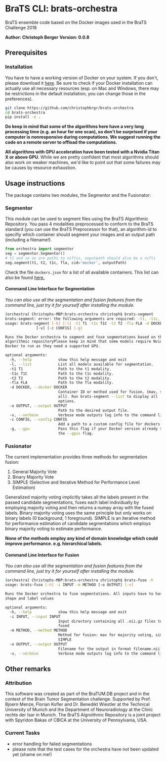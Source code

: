 # BraTS CLI: brats-orchestra

BraTS ensemble code based on the Docker images used in the BraTS Challenge 2018

**Author: Christoph Berger**
**Version: 0.0.8**

## Prerequisites

### Installation

You have to have a working version of Docker on your system. If you don't, please download it [here](https://docs.docker.com/install/). Be sure to check if your Docker installation can actually use all necessary resources (esp. on Mac and Windows, there may be restrictions in the default installation, you can change those in the preferences).

```bash
git clone https://github.com/christophbrgr/brats-orchestra
cd brats-orchestra
pip install -e .
```

**Do keep in mind that some of the algorithms here have a very long processing time (e.g. an hour for one scan), so don't be surprised if your computer is nonresponsive during computations. We suggest running the code on a remote server to offload the computations.**

**All algorithms with GPU acceleration have been tested with a Nvidia Titan X or above GPU.** While we are pretty confident that most algorithms should also work on weaker machines, we'd like to point out that some failures may be causes by resource exhaustion.

## Usage instructions

The package contains two modules, the Segmentor and the Fusionator:

### Segmentor

This module can be used to segment files using the BraTS Algorithmic Repository. You pass 4 modalities preprocessed to conform to the BraTS standard (you can use the BraTS Preprocessor for that), an algorithm-id to specifiy which container should segment your images and an output path (including a filename!).

```python
from orchestra import segmentor
seg = segmentor.Segmentor()
# t1 and so on are paths to niftis, ouputpath should also be a nifti
seg.segment(t1, t2, t1c, fla, cid='mocker', outputPath)
```

Check the file `dockers.json` for a list of all available containers. This list can also be found [here.](https://github.com/BraTS/Instructions/blob/master/Repository_Links.md#brats-2018)

#### Command Line Interface for Segmentation

*You can also use all the segmentation and fusion features from the command line, just try it for yourself after installing the module.*

```bash
(orchestra) Christophs-MBP:brats-orchestra christoph$ brats-segment
brats-segment: error: the following arguments are required: -t1, -t1c, -t2, -fla, -d/--docker, -o/--output
usage: brats-segment [-h] [-l] -t1 T1 -t1c T1C -t2 T2 -fla FLA -d DOCKER -o OUTPUT
              [-v] [-c CONFIG] [-g]

Runs the Docker orchestra to segment and fuse segmentations based on theBraTS
algorithmic repositoryPlease keep in mind that some models require Nvidia-
Docker to run as they need a supported GPU.

optional arguments:
  -h, --help            show this help message and exit
  -l, --list            List all models available for segmentation.
  -t1 T1                Path to the t1 modality.
  -t1c T1C              Path to the t1c modality.
  -t2 T2                Path to the t2 modality.
  -fla FLA              Path to the fla modality.
  -d DOCKER, --docker DOCKER
                        Container ID or method used for fusion. (mav, simple,
                        all). Run brats-segment --list to display all
                        options.
  -o OUTPUT, --output OUTPUT
                        Path to the desired output file.
  -v, --verbose         Verbose mode outputs log info to the command line.
  -c CONFIG, --config CONFIG
                        Add a path to a custom config file for dockers here.
  -g, --gpu             Pass this flag if your Docker version already supports
                        the --gpus flag.
```

### Fusionator

The current implementation provides three methods for segmentation fusion:

1. General Majority Vote
2. Binary Majority Vote
3. SIMPLE (Selective and Iterative Method for Performance Level Estimation)

Generalized majority voting implicitly takes all the labels present in the passed candidate segmentations, fuses each label individually by employing majority voting and then returns a numpy array with the fused labels.
Binary majority voting uses the same principle but only works on binary labels (0 background, 1 foreground).
SIMPLE is an iterative method for performance estimation of candidate segmentations which employs binary majority voting to estimate performance.

**None of the methods employ any kind of domain knowledge which could improve performance. e.g. hierarchical labels.**

#### Command Line Interface for Fusion

*You can also use all the segmentation and fusion features from the command line, just try it for yourself after installing the module.*

```bash
(orchestra) Christophs-MBP:brats-orchestra christoph$ brats-fuse -h
usage: brats-fuse [-h] -i INPUT -m METHOD [-o OUTPUT] [-v]

Runs the Docker orchestra to fuse segmentations. All inputs have to have equal
shape and label values

optional arguments:
  -h, --help            show this help message and exit
  -i INPUT, --input INPUT
                        Input directory containing all .nii.gz files to be
                        fused
  -m METHOD, --method METHOD
                        Method for fusion: mav for majority voting, simple for
                        SIMPLE
  -o OUTPUT, --output OUTPUT
                        Filename for the output in format filename.nii.gz
  -v, --verbose         Verbose mode outputs log info to the command line.
```

## Other remarks

### Attribution

This software was created as part of the BraTUM.DB project and in the context of the Brain Tumor Segmentation challenge. Supported by Prof. Bjoern Menze, Florian Kofler and Dr. Benedikt Wiestler at the Technical University of Munich and the Department of Neuroradiology at the Clinic rechts der Isar in Munich. The BraTS Algroithmic Repository is a joint project with Spyridon Bakas of CBICA at the University of Pennsylvania, USA.

### Current Tasks

- error handling for failed segmentations
- please note that the test cases for the orchestra have not been updated yet (shame on me!)
